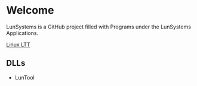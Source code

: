 # Welcome
LunSystems is a GitHub project filled with Programs under the LunSystems Applications.

[Linux LTT](https://github.com/ChristianHiland/LunSystems/releases/download/FullAssets/LTT.zip)

## DLLs
- LunTool
